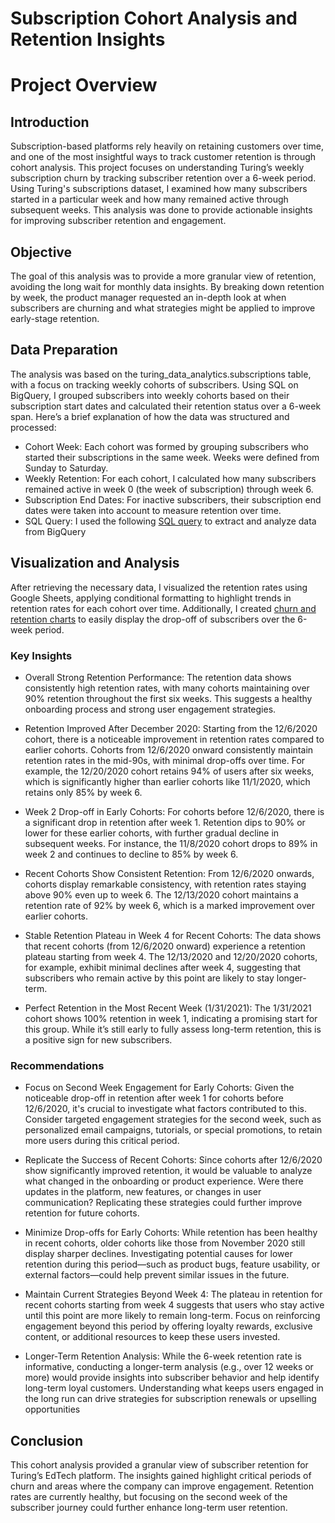 # Subscription Cohort Analysis and Retention Insights
#  Project Overview
## Introduction
Subscription-based platforms rely heavily on retaining customers over time, and one of the most insightful ways to track customer retention is through cohort analysis. This project focuses on understanding Turing’s weekly subscription churn by tracking subscriber retention over a 6-week period. Using Turing's subscriptions dataset, I examined how many subscribers started in a particular week and how many remained active through subsequent weeks. This analysis was done to provide actionable insights for improving subscriber retention and engagement.

## Objective
The goal of this analysis was to provide a more granular view of retention, avoiding the long wait for monthly data insights. By breaking down retention by week, the product manager requested an in-depth look at when subscribers are churning and what strategies might be applied to improve early-stage retention. 

## Data Preparation
The analysis was based on the turing_data_analytics.subscriptions table, with a focus on tracking weekly cohorts of subscribers. Using SQL on BigQuery, I grouped subscribers into weekly cohorts based on their subscription start dates and calculated their retention status over a 6-week span. Here’s a brief explanation of how the data was structured and processed:

- Cohort Week: Each cohort was formed by grouping subscribers who started their subscriptions in the same week. Weeks were defined from Sunday to Saturday.  
- Weekly Retention: For each cohort, I calculated how many subscribers remained active in week 0 (the week of subscription) through week 6.  
- Subscription End Dates: For inactive subscribers, their subscription end dates were taken into account to measure retention over time.  
- SQL Query: I used the following [SQL query](Retention.sql) to extract and analyze data from BigQuery

## Visualization and Analysis
After retrieving the necessary data, I visualized the retention rates using Google Sheets, applying conditional formatting to highlight trends in retention rates for each cohort over time. Additionally, I created [churn and retention charts](Retention.xlsx) to easily display the drop-off of subscribers over the 6-week period.

### Key Insights

- Overall Strong Retention Performance: The retention data shows consistently high retention rates, with many cohorts maintaining over 90% retention throughout the first six weeks. This suggests a healthy onboarding process and strong user engagement strategies.

- Retention Improved After December 2020: Starting from the 12/6/2020 cohort, there is a noticeable improvement in retention rates compared to earlier cohorts. Cohorts from 12/6/2020 onward consistently maintain retention rates in the mid-90s, with minimal drop-offs over time. For example, the 12/20/2020 cohort retains 94% of users after six weeks, which is significantly higher than earlier cohorts like 11/1/2020, which retains only 85% by week 6.

- Week 2 Drop-off in Early Cohorts: For cohorts before 12/6/2020, there is a significant drop in retention after week 1. Retention dips to 90% or lower for these earlier cohorts, with further gradual decline in subsequent weeks. For instance, the 11/8/2020 cohort drops to 89% in week 2 and continues to decline to 85% by week 6.

- Recent Cohorts Show Consistent Retention: From 12/6/2020 onwards, cohorts display remarkable consistency, with retention rates staying above 90% even up to week 6. The 12/13/2020 cohort maintains a retention rate of 92% by week 6, which is a marked improvement over earlier cohorts.

- Stable Retention Plateau in Week 4 for Recent Cohorts: The data shows that recent cohorts (from 12/6/2020 onward) experience a retention plateau starting from week 4. The 12/13/2020 and 12/20/2020 cohorts, for example, exhibit minimal declines after week 4, suggesting that subscribers who remain active by this point are likely to stay longer-term.

- Perfect Retention in the Most Recent Week (1/31/2021): The 1/31/2021 cohort shows 100% retention in week 1, indicating a promising start for this group. While it’s still early to fully assess long-term retention, this is a positive sign for new subscribers.

### Recommendations

- Focus on Second Week Engagement for Early Cohorts: Given the noticeable drop-off in retention after week 1 for cohorts before 12/6/2020, it's crucial to investigate what factors contributed to this. Consider targeted engagement strategies for the second week, such as personalized email campaigns, tutorials, or special promotions, to retain more users during this critical period.

- Replicate the Success of Recent Cohorts: Since cohorts after 12/6/2020 show significantly improved retention, it would be valuable to analyze what changed in the onboarding or product experience. Were there updates in the platform, new features, or changes in user communication? Replicating these strategies could further improve retention for future cohorts.

- Minimize Drop-offs for Early Cohorts: While retention has been healthy in recent cohorts, older cohorts like those from November 2020 still display sharper declines. Investigating potential causes for lower retention during this period—such as product bugs, feature usability, or external factors—could help prevent similar issues in the future.

- Maintain Current Strategies Beyond Week 4: The plateau in retention for recent cohorts starting from week 4 suggests that users who stay active until this point are more likely to remain long-term. Focus on reinforcing engagement beyond this period by offering loyalty rewards, exclusive content, or additional resources to keep these users invested.

- Longer-Term Retention Analysis: While the 6-week retention rate is informative, conducting a longer-term analysis (e.g., over 12 weeks or more) would provide insights into subscriber behavior and help identify long-term loyal customers. Understanding what keeps users engaged in the long run can drive strategies for subscription renewals or upselling opportunities

## Conclusion
This cohort analysis provided a granular view of subscriber retention for Turing’s EdTech platform. The insights gained highlight critical periods of churn and areas where the company can improve engagement. Retention rates are currently healthy, but focusing on the second week of the subscriber journey could further enhance long-term user retention.
